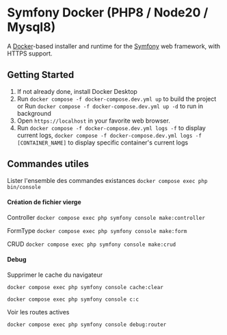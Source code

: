 # Symfony Docker (PHP8 / Node20 / Mysql8)

A [Docker](https://www.docker.com/)-based installer and runtime for the [Symfony](https://symfony.com) web framework, with HTTPS support.

## Getting Started

1. If not already done, install Docker Desktop
2. Run `docker compose -f docker-compose.dev.yml up` to build the project or Run `docker compose -f docker-compose.dev.yml up -d` to run in background
3. Open `https://localhost` in your favorite web browser.
4. Run `docker compose -f docker-compose.dev.yml logs -f` to display current logs, `docker compose -f docker-compose.dev.yml logs -f [CONTAINER_NAME]` to display specific container's current logs

## Commandes utiles
Lister l'ensemble des commandes existances `docker compose exec php bin/console`

#### Création de fichier vierge
Controller `docker compose exec php symfony console make:controller`

FormType `docker compose exec php symfony console make:form`

CRUD `docker compose exec php symfony console make:crud`

#### Debug
Supprimer le cache du navigateur

`docker compose exec php symfony console cache:clear`

`docker compose exec php symfony console c:c`

Voir les routes actives

`docker compose exec php symfony console debug:router`
